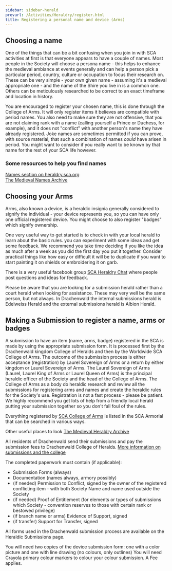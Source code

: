 ```yaml
---
sidebar: sidebar-herald
prevurl: /Activities/Heraldry/register.html
title: Registering a personal name and device (Arms) 
---
```


## Choosing a name

One of the things that can be a bit confusing when you join in with SCA activities at first is that everyone appears to have a couple of names.  Most people in the Society will choose a persona name - this helps to enhance the medieval ambiance at events generally and can help a person pick a particular period, country, culture or occupation to focus their research on.  These can be very simple - your own given name - assuming it's a medieval appropriate one - and the name of the Shire you live in is a common one. Others can be meticulously researched to be correct to an exact timeframe and location in history.   

You are encouraged to register your chosen name, this is done through the College of Arms.  It will only register items it believes are compatible with period names.  You also need to make sure they are not offensive, that you are not claiming rank with a name (calling yourself a Prince or Duchess, for example), and it does not "conflict" with another person's name they have already registered.  Joke names are sometimes permitted if you can prove, with source material, that such a combination of names *could* have arisen in period.  You might want to consider if you really want to be known by that name for the rest of your SCA life however.

### Some resources to help you find names

[Names section on heraldry.sca.org](http://heraldry.sca.org/names.html)  
[The Medieval Names Archive](https://www.s-gabriel.org/names/)

## Choosing your Arms 

Arms, also known a device, is a heraldic insignia generally considered to signify the individual - your device represents you, so you can have only one official registered device. You might choose to also register "badges" which signify ownership.  

One very useful way to get started is to check in with your local herald to learn about the basic rules.  you can experiment with some ideas and get some feedback.  We recommend you take time deciding if you like the idea as much after a week as you did the first day you put it together.  Consider practical things like how easy or difficult it will be to duplicate if you want to start painting it on shields or embroidering it on garb.  

There is a very useful facebook group [SCA Heraldry Chat](https://www.facebook.com/groups/SCAHeraldryChat/) where people post questions and ideas for feedback. 

Please be aware that you are looking for a submission herald rather than a court herald when looking for assistance.  These may very well be the same person, but not always.  In Drachenwald the internal submissions herald is Edelweiss Herald and the external submissions herald is Albion Herald.

## Making a Submission to register a name, arms or badges

A submission to have an item (name, arms, badge) registered in the SCA is made by using the appropriate submission form. It is processed first by the Drachenwald kingdom College of Heralds and then by the Worldwide SCA College of Arms. The outcome of the submission process is either acceptance (registration) by Laurel Sovereign of Arms or a return by either kingdom or Laurel Sovereign of Arms.  The Laurel Sovereign of Arms (Laurel, Laurel King of Arms or Laurel Queen of Arms) is the principal heraldic officer of the Society and the head of the College of Arms. The College of Arms as a body do heraldic research and review all the submissions for registering arms and names and create the heraldic rules for the Society's use.  Registration is not a fast process - please be patient.  We highly recommend you get lots of help from a friendly local herald putting your submission together so you don't fall foul of the rules.  

Everything registered by [SCA College of Arms](http://heraldry.sca.org) is listed in the SCA Armorial that can be searched in various ways.

Other useful places to look
[The Medieval Heraldry Archive](https://www.s-gabriel.org/heraldry/)

All residents of Drachenwald send their submissions and pay the submission fees to Drachenwald College of Heralds. [More information on submissions and the college](https://drachenwald.sca.org/offices/herald/submittingnamesheraldry/)

The completed paperwork must contain (if applicable):

- Submission Forms (always)
- Documentation (names always, armory possibly)
- (if needed) Permission to Conflict, signed by the owner of the registered conflicting item - with both Society Name and name used outside the Society
- (if needed) Proof of Entitlement (for elements or types of submissions which Society - convention reserves to those with certain rank or bestowed privilege)
- (if branch name or arms) Evidence of Support, signed
- (if transfer) Support for Transfer, signed


All forms used in the Drachenwald submission process are available on the Heraldic Submissions page.

You will need two copies of the device submission form: one with a color picture and one with line drawing (no colours, only outlines)  You will need Crayola primary colour markers to colour your colour submission.  A Fee applies. 

